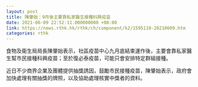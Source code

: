 ```yaml
---
layout: post
title: 陳肇始：9月後主要靠私家醫生接種科興疫苗
date: 2021-06-09 22:52:11.000000000 +08:00
link: https://news.rthk.hk/rthk/ch/component/k2/1595119-20210609.htm
categories: rthk
---
```


食物及衞生局局長陳肇始表示，社區疫苗中心九月底結束運作後，主要會靠私家醫生幫市民接種科興疫苗；至於復必泰疫苗，可能只會安排特定群組接種。

近日不少商界企業及團體提供抽獎誘因，鼓勵市民接種疫苗，陳肇始表示，政府會加快處理有關抽獎的牌照，以及協助處理核實中獎者的資料。
